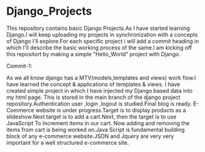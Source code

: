 # Django_Projects
This repository contains basic Django Projects.As I have started learning Django.I will keep uploading my projects in synchronization with a concepts of Django I'll explore.For each specific project i will add a commit heading in which I'll describe the basic working process of the same.I am kicking off this repositort by making a simple "Hello_World" project with Django.

Commit-1:

As we all know django has a MTV(models,templates and views) work flow.I have learned the concept & applications of templates & views. I have created simple project in which I have injected my Django based data into my html page.
This is stored in the main branch of the django project repository.Authentication user ,login ,logout is studied.Final blog is ready.
E-Commerce website is under progress.Target is to display products as a slideshow.Next target is to add a cart.Next, then the target is to use JavaScript To Increment items in our cart. Now adding and removing the items from cart is being worked on.Java Script is fundamental building block of any e-commerce website.JSON and Jquery
are very very  important for a well structured e-commerce site.
